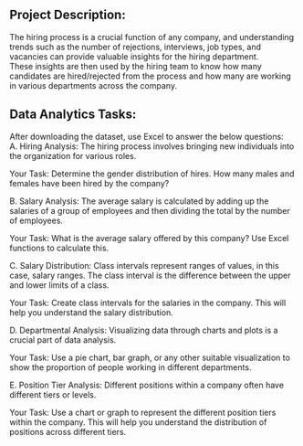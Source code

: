## Project Description:
The hiring process is a crucial function of any company, and understanding trends such as the number of rejections, interviews, job types, and
vacancies can provide valuable insights for the hiring department.  
These insights are then used by the hiring team to know how many candidates are hired/rejected from the process and how many are working in various departments across the company.

## Data Analytics Tasks:
After downloading the dataset, use Excel to answer the below questions:  
A. Hiring Analysis: The hiring process involves bringing new individuals into the organization for various roles.  

Your Task: Determine the gender distribution of hires. How many males and females have been hired by the company?  

B. Salary Analysis: The average salary is calculated by adding up the salaries of a group of employees and then dividing the total by the
number of employees.  

Your Task: What is the average salary offered by this company? Use Excel functions to calculate this.    

C. Salary Distribution: Class intervals represent ranges of values, in this case, salary ranges. The class interval is the difference 
between the upper and lower limits of a class.  

Your Task: Create class intervals for the salaries in the company. This will help you understand the salary distribution.  

D. Departmental Analysis: Visualizing data through charts and plots is a crucial part of data analysis.  

Your Task: Use a pie chart, bar graph, or any other suitable visualization to show the proportion of people working in different departments.  

E. Position Tier Analysis: Different positions within a company often have different tiers or levels.  

Your Task: Use a chart or graph to represent the different position tiers within the company. This will help you understand the distribution of positions across different tiers.  

